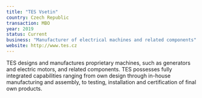 ```yaml
---
title: "TES Vsetin"
country: Czech Republic
transaction: MBO
year: 2019
status: Current
business: "Manufacturer of electrical machines and related components"
website: http://www.tes.cz
---
```


TES designs and manufactures proprietary machines, such as generators and electric motors, and related components. TES possesses fully integrated capabilities ranging from own design through in-house manufacturing and assembly, to testing, installation and certification of final own products.
